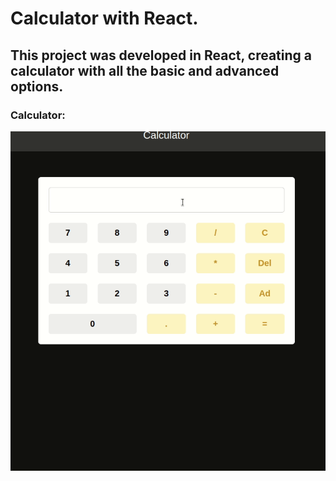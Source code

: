 # Calculator with React.

## This project was developed in React, creating a calculator with all the basic and advanced options.

### Calculator:
![Alt text](image/calculator.gif)
